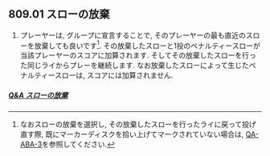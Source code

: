 ## 809.01 スローの放棄

1. プレーヤーは,
グループに宣言することで,
そのプレーヤーの最も直近のスローを放棄しても良いです[^1].
その放棄したスローと1投のペナルティースローが当該プレーヤーのスコアに加算されます.
そしてその放棄したスローを行った同じライからプレーを継続します.
なお放棄したスローによって生じたペナルティースローは,
スコアには加算されません.

##### [Q&A スローの放棄](qa-aba)

[^1]: なおスローの放棄を選択し,
その放棄したスローを行ったライに戻って投げ直す際,
既にマーカーディスクを拾い上げてマークされていない場合は,
[QA-ABA-3](qa-aba)を参照してください.
